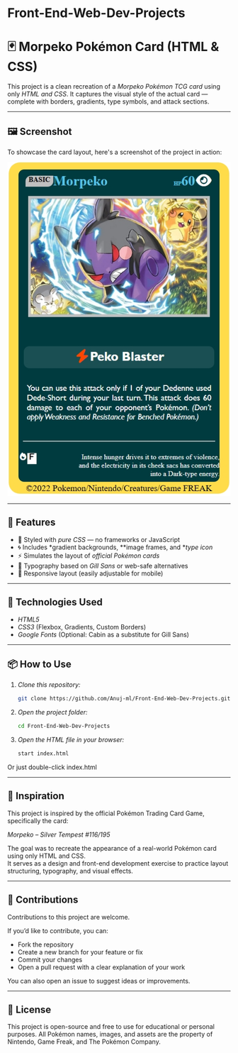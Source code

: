 # Front-End-Web-Dev-Projects

# 🃏 Morpeko Pokémon Card (HTML & CSS)

This project is a clean recreation of a *Morpeko Pokémon TCG card* using only *HTML and CSS*. It captures the visual style of the actual card — complete with borders, gradients, type symbols, and attack sections.

---

## 🖼 Screenshot

To showcase the card layout, here's a screenshot of the project in action:

![Screenshot of Morpeko Card](./pokemon.jpeg)

---

## 🔧 Features

- 🎨 Styled with *pure CSS* — no frameworks or JavaScript
- 🌀 Includes *gradient backgrounds, **image frames, and **type icon*
- ⚡ Simulates the layout of *official Pokémon cards*
- 💬 Typography based on *Gill Sans* or web-safe alternatives
- 📱 Responsive layout (easily adjustable for mobile)

---


## 📌 Technologies Used

- *HTML5*  
- *CSS3* (Flexbox, Gradients, Custom Borders)  
- *Google Fonts* (Optional: Cabin as a substitute for Gill Sans)

---

## 📦 How to Use

1. *Clone this repository:*
   ```bash
   git clone https://github.com/Anuj-ml/Front-End-Web-Dev-Projects.git
2. *Open the project folder:*

   ```bash
   cd Front-End-Web-Dev-Projects
3. *Open the HTML file in your browser:*
   ```bash
   start index.html

Or just double-click index.html

---

## 🧠 Inspiration

This project is inspired by the official Pokémon Trading Card Game, specifically the card:

*Morpeko – Silver Tempest #116/195*

The goal was to recreate the appearance of a real-world Pokémon card using only HTML and CSS.  
It serves as a design and front-end development exercise to practice layout structuring, typography, and visual effects.

---

## 🤝 Contributions

Contributions to this project are welcome.

If you’d like to contribute, you can:

- Fork the repository
- Create a new branch for your feature or fix
- Commit your changes
- Open a pull request with a clear explanation of your work

You can also open an issue to suggest ideas or improvements.

---

## 📜 License

This project is open-source and free to use for educational or personal purposes.
All Pokémon names, images, and assets are the property of Nintendo, Game Freak, and The Pokémon Company.
